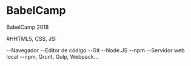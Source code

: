 # BabelCamp
BabelCamp 2018

#HHTML5, CSS, JS:

--Navegador
--Editor de código
--Git
--Node.JS
--npm
--Servidor web local
--npm, Grunt, Gulp, Webpack...
